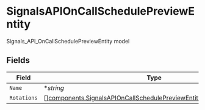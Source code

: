 # SignalsAPIOnCallSchedulePreviewEntity

Signals_API_OnCallSchedulePreviewEntity model


## Fields

| Field                                                                                                                                                            | Type                                                                                                                                                             | Required                                                                                                                                                         | Description                                                                                                                                                      |
| ---------------------------------------------------------------------------------------------------------------------------------------------------------------- | ---------------------------------------------------------------------------------------------------------------------------------------------------------------- | ---------------------------------------------------------------------------------------------------------------------------------------------------------------- | ---------------------------------------------------------------------------------------------------------------------------------------------------------------- |
| `Name`                                                                                                                                                           | **string*                                                                                                                                                        | :heavy_minus_sign:                                                                                                                                               | N/A                                                                                                                                                              |
| `Rotations`                                                                                                                                                      | [][components.SignalsAPIOnCallSchedulePreviewEntityRotationPreviewEntity](../../models/components/signalsapioncallschedulepreviewentityrotationpreviewentity.md) | :heavy_minus_sign:                                                                                                                                               | N/A                                                                                                                                                              |
